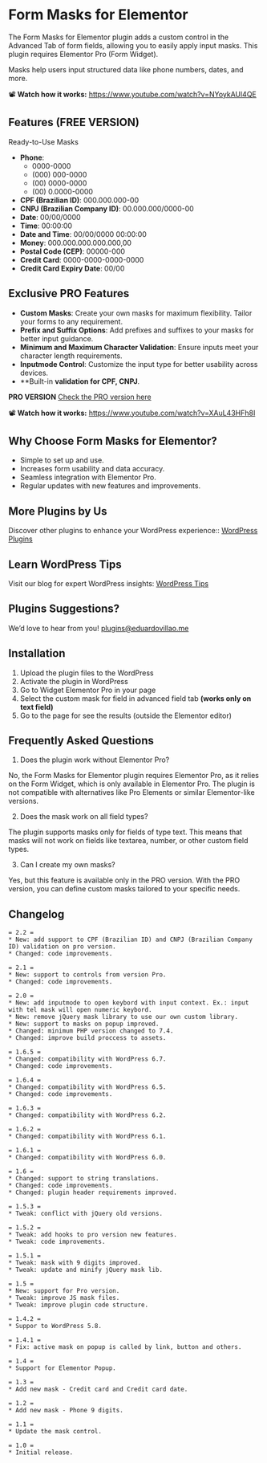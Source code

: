 # Form Masks for Elementor

The Form Masks for Elementor plugin adds a custom control in the Advanced Tab of form fields, allowing you to easily apply input masks. This plugin requires Elementor Pro (Form Widget).

Masks help users input structured data like phone numbers, dates, and more.

📽️ **Watch how it works:**
https://www.youtube.com/watch?v=NYoykAUl4QE

## Features (FREE VERSION)

Ready-to-Use Masks
- **Phone**:
	- 0000-0000
	- (000) 000-0000
	- (00) 0000-0000
	- (00) 0.0000-0000
- **CPF (Brazilian ID)**: 000.000.000-00
- **CNPJ (Brazilian Company ID)**: 00.000.000/0000-00
- **Date**: 00/00/0000
- **Time**: 00:00:00
- **Date and Time**: 00/00/0000 00:00:00
- **Money**: 000.000.000.000.000,00
- **Postal Code (CEP)**: 00000-000
- **Credit Card**: 0000-0000-0000-0000
- **Credit Card Expiry Date**: 00/00

## Exclusive PRO Features
- **Custom Masks**: Create your own masks for maximum flexibility. Tailor your forms to any requirement.
- **Prefix and Suffix Options**: Add prefixes and suffixes to your masks for better input guidance.
- **Minimum and Maximum Character Validation**: Ensure inputs meet your character length requirements.
- **Inputmode Control**: Customize the input type for better usability across devices.
- **Built-in **validation for CPF, CNPJ**.

**PRO VERSION**
[Check the PRO version here](https://codecanyon.net/item/form-masks-for-elementor/25872641)

📽️ **Watch how it works:**
https://www.youtube.com/watch?v=XAuL43HFh8I

## Why Choose Form Masks for Elementor?
-  Simple to set up and use.
- Increases form usability and data accuracy.
- Seamless integration with Elementor Pro.
- Regular updates with new features and improvements.

## More Plugins by Us

Discover other plugins to enhance your WordPress experience:: [WordPress Plugins](https://eduardovillao.me/wordpress-plugins/)

## Learn WordPress Tips

Visit our blog for expert WordPress insights: [WordPress Tips](https://eduardovillao.me/blog/)

## Plugins Suggestions?

We’d love to hear from you! [plugins@eduardovillao.me](mailto:plugins@eduardovillao.me)

## Installation

1. Upload the plugin files to the WordPress
2. Activate the plugin in WordPress
3. Go to Widget Elementor Pro in your page
4. Select the custom mask for field in advanced field tab **(works only on text field)**
5. Go to the page for see the results (outside the Elementor editor)

## Frequently Asked Questions

1. Does the plugin work without Elementor Pro?

No, the Form Masks for Elementor plugin requires Elementor Pro, as it relies on the Form Widget, which is only available in Elementor Pro. The plugin is not compatible with alternatives like Pro Elements or similar Elementor-like versions.

2. Does the mask work on all field types?

The plugin supports masks only for fields of type text. This means that masks will not work on fields like textarea, number, or other custom field types.

3. Can I create my own masks?

Yes, but this feature is available only in the PRO version. With the PRO version, you can define custom masks tailored to your specific needs.

## Changelog
```
= 2.2 =
* New: add support to CPF (Brazilian ID) and CNPJ (Brazilian Company ID) validation on pro version.
* Changed: code improvements.

= 2.1 =
* New: support to controls from version Pro.
* Changed: code improvements.

= 2.0 =
* New: add inputmode to open keybord with input context. Ex.: input with tel mask will open numeric keybord.
* New: remove jQuery mask library to use our own custom library.
* New: support to masks on popup improved.
* Changed: minimum PHP version changed to 7.4.
* Changed: improve build proccess to assets.

= 1.6.5 =
* Changed: compatibility with WordPress 6.7.
* Changed: code improvements.

= 1.6.4 =
* Changed: compatibility with WordPress 6.5.
* Changed: code improvements.

= 1.6.3 =
* Changed: compatibility with WordPress 6.2.

= 1.6.2 =
* Changed: compatibility with WordPress 6.1.

= 1.6.1 =
* Changed: compatibility with WordPress 6.0.

= 1.6 =
* Changed: support to string translations.
* Changed: code improvements.
* Changed: plugin header requirements improved.

= 1.5.3 =
* Tweak: conflict with jQuery old versions.

= 1.5.2 =
* Tweak: add hooks to pro version new features.
* Tweak: code improvements.

= 1.5.1 =
* Tweak: mask with 9 digits improved.
* Tweak: update and minify jQuery mask lib.

= 1.5 =
* New: support for Pro version.
* Tweak: improve JS mask files.
* Tweak: improve plugin code structure.

= 1.4.2 =
* Suppor to WordPress 5.8.

= 1.4.1 =
* Fix: active mask on popup is called by link, button and others.

= 1.4 =
* Support for Elementor Popup.

= 1.3 =
* Add new mask - Credit card and Credit card date.

= 1.2 =
* Add new mask - Phone 9 digits.

= 1.1 =
* Update the mask control.

= 1.0 =
* Initial release.
```
